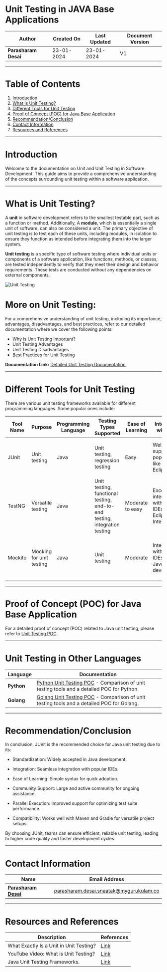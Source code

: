 # Unit Testing in JAVA Base Applications

| **Author** | **Created On** | **Last Updated** | **Document Version** |
| ---------- | -------------- | ---------------- | -------------------- |
| **Parasharam Desai** | 23-01-2024 | 23-01-2024 | V1 |

***


# Table of Contents

1. [Introduction](#introduction)
2. [What is Unit Testing?](#what-is-unit-testing)
3. [Different Tools for Unit Testing](#different-tools-for-unit-testing)
4. [Proof of Concept (POC) for Java Base Application](#proof-of-concept-poc-for-java-base-application)
5. [Recommendation/Conclusion](#recommendation-conclusion)
6. [Contact Information](#contact-information)
7. [Resources and References](#resources-and-references)

***
# Introduction

Welcome to the documentation on Unit and Unit Testing in Software Development. This guide aims to provide a comprehensive understanding of the concepts surrounding unit testing within a software application.

***
# What is Unit Testing?

A **unit** in software development refers to the smallest testable part, such as a function or method. Additionally, 
A **module**, which is essentially a single unit of software, can also be considered a unit. The primary objective of unit testing is to test each of these units, including modules, in isolation to ensure they function as intended before integrating them into the larger system.

**Unit testing** is a specific type of software testing where individual units or components of a software application, like functions, methods, or classes, are tested independently to verify that they meet their design and behavior requirements. These tests are conducted without any dependencies on external components.

![Unit Testing](https://github.com/Parasharam-DevOps/Avenger-P7/assets/132131379/cdfe8356-c6ea-407f-800a-01063a1d21b4)

# More on Unit Testing:

For a comprehensive understanding of unit testing, including its importance, advantages, disadvantages, and best practices, refer to our detailed documentation where we cover the following points:

- Why is Unit Testing Important?
- Unit Testing Advantages
- Unit Testing Disadvantages
- Best Practices for Unit Testing

**Documentation Link:** [Detailed Unit Testing Documentation](https://github.com/avengers-p7/Documentation/blob/main/Application_CI/Design/03-%20Java%20CI%20checks/Intro-of-Unit-Testing.md)

***
# Different Tools for Unit Testing

There are various unit testing frameworks available for different programming languages. Some popular ones include:

| **Tool Name** | **Purpose** | **Programming Language** | **Testing Types Supported** | **Ease of Learning** | **Integration with IDEs** | **Parallel Execution** | **Data-Driven Testing** | **Reports and Documentation** | **Community Support** | **Pros** | **Cons** | **Ideal Scenarios** |
|---------------|-------------|---------------------------|-----------------------------|-----------------------|---------------------------|------------------------|-------------------------|-----------------------------|------------------------|----------|----------|---------------------|
| JUnit         | Unit testing | Java | Unit testing, regression testing | Easy | Well-supported in popular IDEs like IntelliJ, Eclipse | Limited support in JUnit 4, better in JUnit 5 | Limited support | Provides basic reporting; additional tools may be needed for detailed reports | Large community | Standard in Java development | Limited support for parallel execution | Unit testing and regression testing |
| TestNG        | Versatile testing | Java | Unit testing, functional testing, end-to-end testing, integration testing | Moderate to easy | Excellent integration with popular IDEs like Eclipse, IntelliJ | Yes | Yes | Extensive reporting features, including HTML reports and custom listeners | Active community | Versatile, supports various testing types | Learning curve for beginners, can be verbose | Versatile testing needs including unit, functional, and integration testing |
| Mockito       | Mocking for unit testing | Java | Unit testing | Moderate | Integrates with popular IDEs for Java development | No direct support; can be achieved using other tools or frameworks | Limited support for parameterized tests | Limited; primarily focused on verification errors | Active community | Powerful mocking capabilities, simple syntax | Limited testing scope, not a complete testing framework | Unit testing with a focus on behavior verification |

***

# Proof of Concept (POC) for Java Base Application

For a detailed proof of concept (POC) related to Java unit testing, please refer to [Unit Testing POC](https://github.com/avengers-p7/Documentation/blob/main/Application_CI/Design/03-%20Java%20CI%20checks/Unit-Testing-Poc.md).

---

# Unit Testing in Other Languages

| **Language**         | **Documentation**                                     |
|----------------------|-------------------------------------------------------|
| **Python**           | [Python Unit Testing POC](./Python_Unit_Testing_POC.md) - Comparison of unit testing tools and a detailed POC for Python. |
| **Golang**           | [Golang Unit Testing POC](./Golang_Unit_Testing_POC.md) - Comparison of unit testing tools and a detailed POC for Golang. |

***
# Recommendation/Conclusion

In conclusion, JUnit is the recommended choice for Java unit testing due to its:

* Standardization: Widely accepted in Java development.

* Integration: Seamless integration with popular IDEs.

* Ease of Learning: Simple syntax for quick adoption.

* Community Support: Large and active community for ongoing assistance.

* Parallel Execution: Improved support for optimizing test suite performance.

* Compatibility: Works well with Maven and Gradle for versatile project setups.

By choosing JUnit, teams can ensure efficient, reliable unit testing, leading to higher code quality and faster development cycles.

***

# Contact Information

|    Name                                   | Email Address                    |
|-------------------------------------------|----------------------------------|
| **[Parasharam Desai](https://github.com/Parasharam-Desai)** | parasharam.desai.snaatak@mygurukulam.co |

***

# Resources and References

|       **Description**                                   |           **References**                    |
|---------------------------------------------------------|-----------------------------------------------|
| What Exactly Is a Unit in Unit Testing?      | [Link](https://www.blinkingcaret.com/2016/04/27/what-exactly-is-a-unit-in-unit-testing/) |
| YouTube Video: What is Unit Testing?                  | [Link](https://www.youtube.com/watch?v=So0gxfFGmLs) |
| Java Unit Testing Frameworks.           | [Link](https://www.scalosoft.com/blog/top-10-java-unit-testing-frameworks-for-2023/) |
